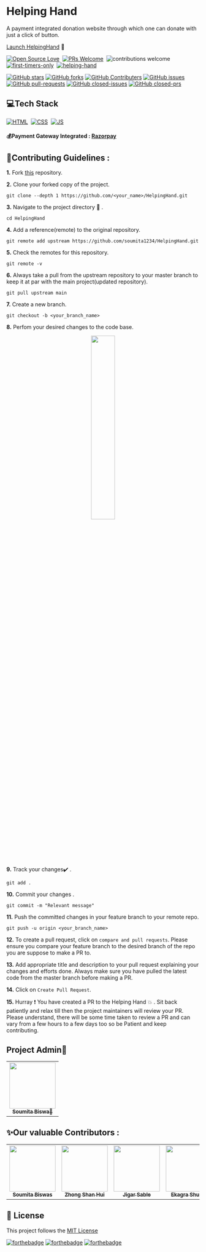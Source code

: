 # Helping Hand

A payment integrated donation website through which one can donate with just a click of button.

[Launch HelpingHand](https://soumita1234.github.io/HelpingHand/) 🙌

[![Open Source Love](https://badges.frapsoft.com/os/v1/open-source.svg?v=102)](https://github.com/soumita1234/HelpingHand)&nbsp;
[![PRs Welcome](https://img.shields.io/badge/PRs-Welcome-brightgreen.svg?style=flat&logo=github)](https://github.com/soumita1234/HelpingHand)&nbsp;
![contributions welcome](https://img.shields.io/static/v1.svg?label=Contributions&message=Welcome&color=brightgreen&style=flat&logo=github)&nbsp;
[![first-timers-only](https://img.shields.io/badge/first--timers--only-friendly-blue.svg?style=flat)](https://github.com/soumita1234/HelpingHand)&nbsp;
[![helping-hand](https://img.shields.io/website-up-down-green-red/http/shields.io.svg?color=blue)](https://soumita1234.github.io/HelpingHand/)&nbsp;

[![GitHub stars](https://img.shields.io/github/stars/soumita1234/HelpingHand)](https://github.com/soumita1234/HelpingHand/stargazers)
[![GitHub forks](https://img.shields.io/github/forks/soumita1234/HelpingHand)](https://github.com/soumita1234/HelpingHand/network/members)
[![GitHub Contributers](https://img.shields.io/github/contributors/soumita1234/HelpingHand)](https://github.com/soumita1234/HelpingHand/graphs/contributors)
[![GitHub issues](https://img.shields.io/github/issues/soumita1234/HelpingHand)](https://github.com/soumita1234/HelpingHand/issues)
[![GitHub pull-requests](https://img.shields.io/github/issues-pr/soumita1234/HelpingHand)](https://github.com/soumita1234/HelpingHand/pulls)
[![GitHub closed-issues](https://img.shields.io/github/issues-closed-raw/soumita1234/HelpingHand)](https://github.com/soumita1234/HelpingHand/pulls)
[![GitHub closed-prs](https://img.shields.io/github/issues-pr-closed-raw/soumita1234/HelpingHand)](https://github.com/soumita1234/HelpingHand/pulls)

## 💻Tech Stack
[![HTML](https://img.shields.io/badge/html5%20-%23E34F26.svg?&style=for-the-badge&logo=html5&logoColor=white)](https://github.com/soumita1234/HelpingHand/search?l=html)&nbsp;
[![CSS](https://img.shields.io/badge/css3%20-%231572B6.svg?&style=for-the-badge&logo=css3&logoColor=white)](https://github.com/soumita1234/HelpingHand/search?l=css)&nbsp;
[![JS](https://img.shields.io/badge/javascript%20-%23323330.svg?&style=for-the-badge&logo=javascript&logoColor=%23F7DF1E)](https://github.com/soumita1234/HelpingHand/search?l=javascript)
#### 💰Payment Gateway Integrated : [Razorpay](https://razorpay.com/)

## 📌Contributing Guidelines :

**1.**  Fork [this](https://github.com/soumita1234/HelpingHand) repository.

**2.**  Clone your forked copy of the project.
```
git clone --depth 1 https://github.com/<your_name>/HelpingHand.git
```
**3.** Navigate to the project directory :file_folder: .
```
cd HelpingHand
```
**4.** Add a reference(remote) to the original repository.
```
git remote add upstream https://github.com/soumita1234/HelpingHand.git
```
**5.** Check the remotes for this repository.
```
git remote -v
```
**6.** Always take a pull from the upstream repository to your master branch to keep it at par with the main project(updated repository).
```
git pull upstream main
```
**7.** Create a new branch.
```
git checkout -b <your_branch_name>
```
**8.** Perfom your desired changes to the code base.
<p align="center"><img width=35% src="https://media2.giphy.com/media/L1R1tvI9svkIWwpVYr/giphy.gif?cid=ecf05e47pzi2rpig0vc8pjusra8hiai1b91zgiywvbubu9vu&rid=giphy.gif"></p>

**9.** Track your changes:heavy_check_mark: .
```
git add . 
```
**10.** Commit your changes .
```
git commit -m "Relevant message"
```
**11.** Push the committed changes in your feature branch to your remote repo.
```
git push -u origin <your_branch_name>
```
**12.** To create a pull request, click on `compare and pull requests`. Please ensure you compare your feature branch to the desired branch of the repo you are suppose to make a PR to.

**13.** Add appropriate title and description to your pull request explaining your changes and efforts done. Always make sure you have pulled the latest code from the master branch before making a PR.

**14.** Click on `Create Pull Request`.

**15.** Hurray ❗ You have created a PR to the Helping Hand 💥 . Sit back patiently and relax till then the project maintainers will review your PR. Please understand, there will be some time taken to review a PR and can vary from a few hours to a few days too so be Patient and keep contributing.



## Project Admin👩
<table>
  <tr>
    <td align="center"><a href="https://github.com/soumita1234"><img src="https://avatars.githubusercontent.com/u/58908901?v=4" height="120px" width="120px"/><br/><sub><b>Soumita Biswa👩</b></sub></a></td>
  </tr>
</table>

## ✨Our valuable Contributors :
<table>
  <tr>
    <td align="center"><a href="https://github.com/soumita1234"><img src="https://avatars.githubusercontent.com/u/58908901?v=4" height="120px" width="120px"/><br/><sub><b>Soumita Biswas</b></sub></a></td>
   <td align="center"><a href="https://github.com/Zhong-Shan-Hui"><img src="https://avatars.githubusercontent.com/u/71785870?v=4" height="120px" width="120px"/><br/><sub><b>Zhong Shan Hui</b></sub></a></td>
   <td align="center"><a href="https://github.com/jigar-sable"><img src="https://avatars.githubusercontent.com/u/64949957?v=4" height="120px" width="120px"/><br/><sub><b>Jigar Sable</b></sub></a></td>
   <td align="center"><a href="https://github.com/ekagrashukla"><img src="https://avatars.githubusercontent.com/u/67453083?v=4" height="120px" width="120px"/><br/><sub><b>Ekagra Shukla</b></sub></a></td>
   <td align="center"><a href="https://github.com/sanketcharanpahadi"><img src="https://avatars.githubusercontent.com/u/39946214?v=4" height="120px" width="120px"/><br/><sub><b>Sanket Kumar</b></sub></a></td>
    <td align="center"><a href="https://github.com/LizaHaddock"><img src="https://avatars.githubusercontent.com/u/39946214?v=4" height="120px" width="120px"/><br/><sub><b>Liza Deka</b></sub></a></td>
   </tr>
</table>



## 📝 License
This project follows the [MIT License](https://github.com/soumita1234/HelpingHand/blob/main/LICENSE)

[![forthebadge](https://forthebadge.com/images/badges/made-with-javascript.svg)](https://forthebadge.com)
[![forthebadge](https://forthebadge.com/images/badges/built-with-love.svg)](https://forthebadge.com) 
[![forthebadge](https://forthebadge.com/images/badges/built-by-developers.svg)](https://forthebadge.com) 
